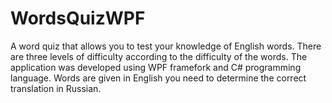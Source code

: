 # WordsQuizWPF

A word quiz that allows you to test your knowledge of English words. There are three levels of difficulty according to the difficulty of the words. The application was developed using WPF framefork and C# programming language. Words are given in English you need to determine the correct translation in Russian.

